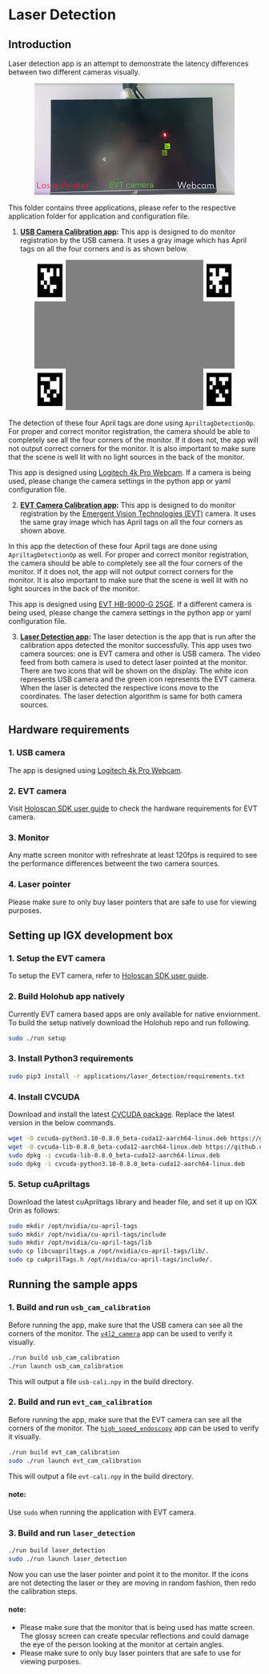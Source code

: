 # Laser Detection

## Introduction

Laser detection app is an attempt to demonstrate the latency differences between two different cameras visually.

<center> <img src="./data/demo.png"></center>

This folder contains three applications, please refer to the respective application folder for application and configuration file.

1. **[USB Camera Calibration app](./usb_cam_calibration/README.md):**
    This app is designed to do monitor registration by the USB camera. It uses a gray image which has April tags on all the four corners and is as shown below.

<center> <img src="./data/apriltag-calibration.png" width="400" height="300"></center>

The detection of these four April tags are done using `ApriltagDetectionOp`. For proper and correct monitor registration, the camera should be able to completely see all the four corners of the monitor. If it does not, the app will not output correct corners for the monitor. It is also important to make sure that the scene is well lit with no light sources in the back of the monitor.

This app is designed using [Logitech 4k Pro Webcam](https://www.logitech.com/en-us/products/webcams/4kprowebcam.960-001390.html?utm_source=google&utm_source=Google&utm_medium=Paid-Search&utm_campaign=DEPT_FY25_QX_USA_LO_Logi_DTX-Logitech-PMax_Google_na&gad_source=1&gclid=Cj0KCQjwzva1BhD3ARIsADQuPnUJKLsoYuS-GIrre9P-cJz28NXW6jaQjIzPG2dLoLr4Yi6qBfKLCUoaAkIkEALw_wcB). If a camera is being used, please change the camera settings in the python app or yaml configuration file.

2. **[EVT Camera Calibration app](./evt_cam_calibration/README.md):** 
    This app is designed to do monitor registration by the [Emergent Vision Technologies (EVT)](https://emergentvisiontec.com/) camera. It uses the same gray image which has April tags on all the four corners as shown above. 

In this app the detection of these four April tags are done using `ApriltagDetectionOp` as well. For proper and correct monitor registration, the camera should be able to completely see all the four corners of the monitor. If it does not, the app will not output correct corners for the monitor. It is also important to make sure that the scene is well lit with no light sources in the back of the monitor.

This app is designed using [EVT HB-9000-G 25GE](https://emergentvisiontec.com/products/bolt-hb-25gige-cameras-rdma-area-scan/hb-9000-g/). If a different camera is being used, please change the camera settings in the python app or yaml configuration file.

3. **[Laser Detection app](./laser_detection/README.md):**
    The laser detection is the app that is run after the calibration apps detected the monitor successfully. This app uses two camera sources: one is EVT camera and other is USB camera. The video feed from both camera is used to detect laser pointed at the monitor. There are two icons that will be shown on the display. The white icon represents USB camera and the green icon represents the EVT camera. When the laser is detected the respective icons move to the coordinates. The laser detection algorithm is same for both camera sources.

## Hardware requirements

### 1. USB camera
The app is designed using [Logitech 4k Pro Webcam](https://www.logitech.com/en-us/products/webcams/4kprowebcam.960-001390.html?utm_source=google&utm_source=Google&utm_medium=Paid-Search&utm_campaign=DEPT_FY25_QX_USA_LO_Logi_DTX-Logitech-PMax_Google_na&gad_source=1&gclid=Cj0KCQjwzva1BhD3ARIsADQuPnUJKLsoYuS-GIrre9P-cJz28NXW6jaQjIzPG2dLoLr4Yi6qBfKLCUoaAkIkEALw_wcB).

### 2. EVT camera
Visit [Holoscan SDK user guide](https://docs.nvidia.com/holoscan/sdk-user-guide/emergent_setup.html) to check the hardware requirements for EVT camera.

### 3. Monitor
Any matte screen monitor with refreshrate at least 120fps is required to see the performance differences betweent the two camera sources.

### 4. Laser pointer
Please make sure to only buy laser pointers that are safe to use for viewing purposes.

## Setting up IGX development box

### 1. Setup the EVT camera

To setup the EVT camera, refer to [Holoscan SDK user guide](https://docs.nvidia.com/holoscan/sdk-user-guide/emergent_setup.html).

### 2. Build Holohub app natively

Currently EVT camera based apps are only available for native enviornment. To build the setup natively download the Holohub repo and run following.

```bash
sudo ./run setup
```

### 3. Install Python3 requirements
```bash
sudo pip3 install -r applications/laser_detection/requirements.txt
```

### 4. Install CVCUDA
Download and install the latest [CVCUDA package](https://github.com/CVCUDA/CV-CUDA/releases). Replace the latest version in the below commands.
```bash
wget -O cvcuda-python3.10-0.8.0_beta-cuda12-aarch64-linux.deb https://github.com/CVCUDA/CV-CUDA/releases/download/v0.8.0-beta/cvcuda-python3.10-0.8.0_beta-cuda12-aarch64-linux.deb
wget -O cvcuda-lib-0.8.0_beta-cuda12-aarch64-linux.deb https://github.com/CVCUDA/CV-CUDA/releases/download/v0.8.0-beta/cvcuda-lib-0.8.0_beta-cuda12-aarch64-linux.deb
sudo dpkg -i cvcuda-lib-0.8.0_beta-cuda12-aarch64-linux.deb
sudo dpkg -i cvcuda-python3.10-0.8.0_beta-cuda12-aarch64-linux.deb
```

### 5. Setup cuApriltags
Download the latest cuApriltags library and header file, and set it up on IGX Orin as follows:
```bash
sudo mkdir /opt/nvidia/cu-april-tags
sudo mkdir /opt/nvidia/cu-april-tags/include
sudo mkdir /opt/nvidia/cu-april-tags/lib
sudo cp libcuapriltags.a /opt/nvidia/cu-april-tags/lib/.
sudo cp cuAprilTags.h /opt/nvidia/cu-april-tags/include/.
```

## Running the sample apps

### 1. Build and run `usb_cam_calibration`
Before running the app, make sure that the USB camera can see all the corners of the monitor. The [`v4l2_camera`](https://github.com/nvidia-holoscan/holoscan-sdk/tree/main/examples/v4l2_camera) app can be used to verify it visually.

```bash
./run build usb_cam_calibration
./run launch usb_cam_calibration
```
This will output a file `usb-cali.npy` in the build directory.

### 2. Build and run `evt_cam_calibration`
Before running the app, make sure that the EVT camera can see all the corners of the monitor. The [`high_speed_endoscopy`](https://github.com/nvidia-holoscan/holohub/tree/main/applications/high_speed_endoscopy) app can be used to verify it visually.
```bash
./run build evt_cam_calibration
sudo ./run launch evt_cam_calibration
```
This will output a file `evt-cali.npy` in the build directory.

#### note:
Use `sudo` when running the application with EVT camera.

### 3. Build and run `laser_detection`
```bash
./run build laser_detection
sudo ./run launch laser_detection
```
Now you can use the laser pointer and point it to the monitor. If the icons are not detecting the laser or they are moving in random fashion, then redo the calibration steps.

#### note:
- Please make sure that the monitor that is being used has matte screen. The glossy screen can create specular reflections and could damage the eye of the person looking at the monitor at certain angles.
- Please make sure to only buy laser pointers that are safe to use for viewing purposes.
